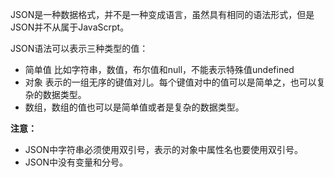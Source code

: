 JSON是一种数据格式，并不是一种变成语言，虽然具有相同的语法形式，但是JSON并不从属于JavaScrpt。

JSON语法可以表示三种类型的值：

* 简单值 比如字符串，数值，布尔值和null，不能表示特殊值undefined
* 对象 表示的一组无序的键值对儿。每个键值对中的值可以是简单之，也可以复杂的数据类型。
* 数组，数组的值也可以是简单值或者是复杂的数据类型。



**注意：**

* JSON中字符串必须使用双引号，表示的对象中属性名也要使用双引号。
* JSON中没有变量和分号。



